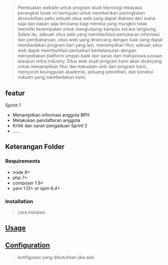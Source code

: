 # 
> Pembuatan website untuk program studi teknologi rekayasa perangkat lunak ini bertujuan untuk memberikan peningkatan aksesibilitas yaitu sebuah situs web yang dapat diakses dari mana saja dan kapan saja terutama bagi mereka yang mungkin tidak memiliki kesempatan untuk mengunjungi kampus secara langsung. Selain itu, sebuah situs web yang memfasilitasi pertukaran informasi dan pembaharuan, situs web yang dirancang dengan baik yang dapat membedakan program dari yang lain, menampilkan fitur, sebuah situs web dapat memfasilitasi perbaikan berkelanjutan dengan menyediakan platform umpan balik dan saran dari mahasiswa jurusan ataupun mitra industry. Situs web studi program kami akan dirancang untuk menampilkan fitur dan kekuatan unik dari program kami, menyoroti keunggulan akademik, peluang penelitian, dan koneksi industri yang membedakan kami.

## featur
Sprint 1
* Menampilkan informasi anggota BPH
* Melakukan pendaftaran anggota 
* Kritik dan saran pengaduan
Sprint 2
* ......

## Keterangan Folder
>


### Requirements

* node 8+
* php 7+
* composer 1.9+
* yarn 1.13+ _or npm 6.4+_

### Installation
> cara instalasi

## [Usage](#usage)
> 


## [Configuration](#configuration)
> konfigurasi yang dibutuhkan jika ada

